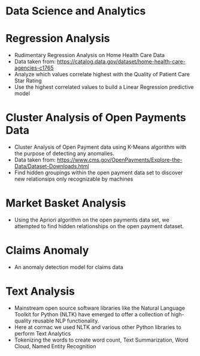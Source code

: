 # Data Science and Analytics

# Regression Analysis

- Rudimentary Regression Analysis on Home Health Care Data
- Data taken from: https://catalog.data.gov/dataset/home-health-care-agencies-c1765
- Analyze which values correlate highest with the Quality of Patient Care Star Rating
- Use the highest correlated values to build a Linear Regression predictive model

# Cluster Analysis of Open Payments Data
- Cluster Analysis of Open Payment data using K-Means algorithm with the purpose of detecting any anomalies.
- Data taken from: https://www.cms.gov/OpenPayments/Explore-the-Data/Dataset-Downloads.html
- Find hidden groupings within the open payment data set to discover new relationsips only recognizable by machines

# Market Basket Analysis
- Using the Apriori algorithm on the open payments data set, we attempted to find hidden relationships on the open payment dataset.

# Claims Anomaly
- An anomaly detection model for claims data

# Text Analysis

- Mainstream open source software libraries like the Natural Language Toolkit for Python (NLTK) have emerged to offer a collection of high-quality reusable NLP functionality. 
- Here at cormac we used NLTK and various other Python libraries to perform Text Analytics
- Tokenizing the words to create word count, Text Summarization, Word Cloud, Named Entity Recognition

